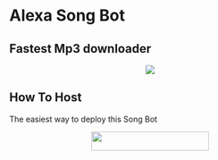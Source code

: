 # Alexa Song Bot
## Fastest Mp3 downloader
<p align="center">
  <img src="https://media.giphy.com/media/aRsdC3xpNBFxWel7JU/giphy.gif">
</p>


## How To Host
The easiest way to deploy this Song Bot
<p align="center"><a href="https://heroku.com/deploy?template=https://github.com/BTBRuslan/AlexaSongBot/tree/prince"> <img src="https://img.shields.io/badge/Deploy%20To%20Heroku-blueviolet?style=for-the-badge&logo=heroku" width="210" height="34.45"/></a></p>




